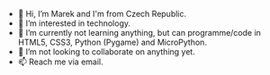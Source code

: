 - 👋 Hi, I’m Marek and I'm from Czech Republic.
- 👀 I’m interested in technology.
- 🌱 I’m currently not learning anything, but can programme/code in HTML5, CSS3, Python (Pygame) and MicroPython.
- 💞️ I’m not looking to collaborate on anything yet.
- 📫 Reach me via email.
